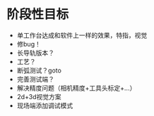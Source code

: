# 阶段性目标
* 单工作台达成和软件上一样的效果，特指，视觉
* 修bug！
* 长导轨版本？
* 工艺？
* 断弧测试？goto
* 完善测试端？
* 解决精度问题（相机精度+工具头标定+...）
* 2d+3d视觉方案
* 现场端添加调试模式

